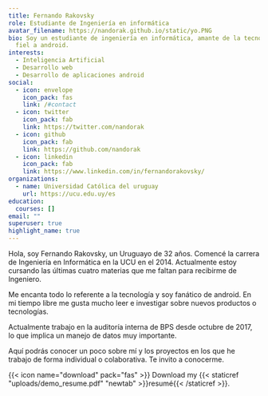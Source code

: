 ```yaml
---
title: Fernando Rakovsky
role: Estudiante de Ingeniería en informática
avatar_filename: https://nandorak.github.io/static/yo.PNG
bio: Soy un estudiante de ingeniería en informática, amante de la tecnología y
  fiel a android.
interests:
  - Inteligencia Artificial
  - Desarrollo web
  - Desarrollo de aplicaciones android
social:
  - icon: envelope
    icon_pack: fas
    link: /#contact
  - icon: twitter
    icon_pack: fab
    link: https://twitter.com/nandorak
  - icon: github
    icon_pack: fab
    link: https://github.com/nandorak
  - icon: linkedin
    icon_pack: fab
    link: https://www.linkedin.com/in/fernandorakovsky/
organizations:
  - name: Universidad Católica del uruguay
    url: https://ucu.edu.uy/es
education:
  courses: []
email: ""
superuser: true
highlight_name: true
---
```

Hola, soy Fernando Rakovsky, un Uruguayo de 32 años. Comencé la carrera de Ingeniería en Informática en la UCU en el 2014. Actualmente estoy cursando las últimas cuatro materias que me faltan para recibirme de Ingeniero.

Me encanta todo lo referente a la tecnología y soy fanático de android. En mi tiempo libre me gusta mucho leer e investigar sobre nuevos productos o tecnologías.

Actualmente trabajo en la auditoría interna de BPS desde octubre de 2017, lo que implica un manejo de datos muy importante.

Aquí podrás conocer un poco sobre mí y los proyectos en los que he trabajo de forma individual o colaborativa. Te invito a conocerme.

{{< icon name="download" pack="fas" >}} Download my {{< staticref "uploads/demo_resume.pdf" "newtab" >}}resumé{{< /staticref >}}.